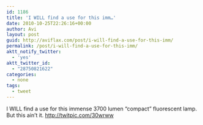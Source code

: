```yaml
---
id: 1186
title: 'I WILL find a use for this imm…'
date: 2010-10-25T22:26:16+00:00
author: Avi
layout: post
guid: http://aviflax.com/post/i-will-find-a-use-for-this-imm/
permalink: /post/i-will-find-a-use-for-this-imm/
aktt_notify_twitter:
  - 'yes'
aktt_twitter_id:
  - "28750821622"
categories:
  - none
tags:
  - tweet
---
```

I WILL find a use for this immense 3700 lumen &#8220;compact&#8221; fluorescent lamp. But this ain&#8217;t it. <a href="http://twitpic.com/30wrww" rel="nofollow">http://twitpic.com/30wrww</a>